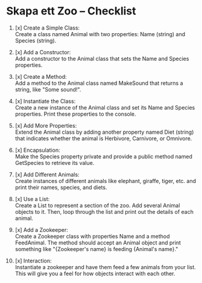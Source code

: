 ﻿# Skapa ett Zoo – Checklist

1. [x] Create a Simple Class:  
   Create a class named Animal with two properties: Name (string) and Species (string).

2. [x] Add a Constructor:  
   Add a constructor to the Animal class that sets the Name and Species properties.

3. [x] Create a Method:  
   Add a method to the Animal class named MakeSound that returns a string, like "Some sound!".

4. [x] Instantiate the Class:  
   Create a new instance of the Animal class and set its Name and Species properties. Print these properties to the console.

5. [x] Add More Properties:  
   Extend the Animal class by adding another property named Diet (string) that indicates whether the animal is Herbivore, Carnivore, or Omnivore.

6. [x] Encapsulation:  
   Make the Species property private and provide a public method named GetSpecies to retrieve its value.

7. [x] Add Different Animals:  
   Create instances of different animals like elephant, giraffe, tiger, etc. and print their names, species, and diets.

8. [x] Use a List:  
   Create a List<Animal> to represent a section of the zoo. Add several Animal objects to it. Then, loop through the list and print out the details of each animal.

9. [x] Add a Zookeeper:  
   Create a Zookeeper class with properties Name and a method FeedAnimal. The method should accept an Animal object and print something like "{Zookeeper's name} is feeding {Animal's name}."

10. [x] Interaction:  
    Instantiate a zookeeper and have them feed a few animals from your list. This will give you a feel for how objects interact with each other.

